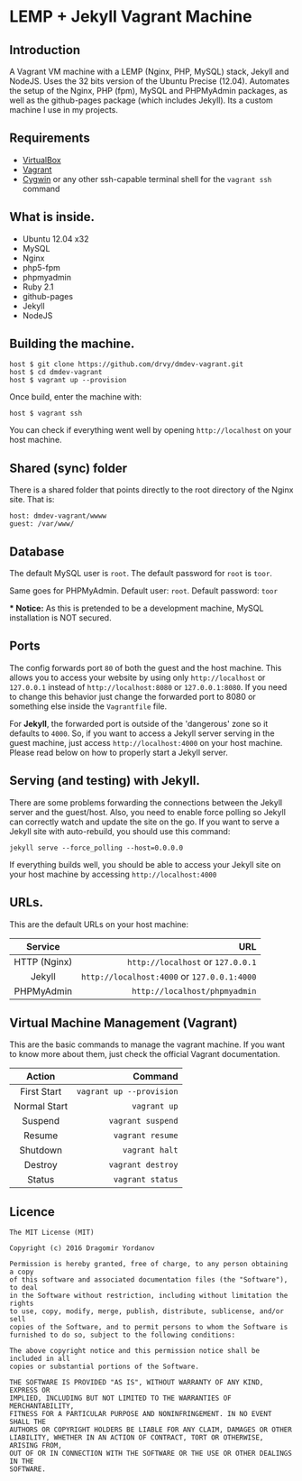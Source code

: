 # LEMP + Jekyll Vagrant Machine

## Introduction
A Vagrant VM machine with a LEMP (Nginx, PHP, MySQL) stack, Jekyll and NodeJS. 
Uses the 32 bits version of the Ubuntu Precise (12.04). Automates the setup of 
the Nginx, PHP (fpm), MySQL and PHPMyAdmin packages, as well as the 
github-pages package (which includes Jekyll). Its a custom machine I use in my 
projects.

## Requirements
* [VirtualBox](https://www.virtualbox.org)
* [Vagrant](http://vagrantup.com)
* [Cygwin](https://www.cygwin.com/) or any other ssh-capable terminal shell for 
the `vagrant ssh` command

## What is inside.
* Ubuntu 12.04 x32
* MySQL
* Nginx
* php5-fpm
* phpmyadmin
* Ruby 2.1
* github-pages
* Jekyll
* NodeJS

## Building the machine.
    host $ git clone https://github.com/drvy/dmdev-vagrant.git
    host $ cd dmdev-vagrant
    host $ vagrant up --provision
    
Once build, enter the machine with:

    host $ vagrant ssh
    
You can check if everything went well by opening `http://localhost` on your 
host machine.

## Shared (sync) folder
There is a shared folder that points directly to the root directory of the 
Nginx site. That is:

    host: dmdev-vagrant/wwww
    guest: /var/www/

## Database
The default MySQL user is `root`. The default password for `root` is `toor`.

Same goes for PHPMyAdmin. Default user: `root`. Default password: `toor`

__* Notice:__ As this is pretended to be a development machine, MySQL 
installation is NOT secured.

## Ports
The config forwards port `80` of both the guest and the host machine. This 
allows you to access your website by using only `http://localhost` or 
`127.0.0.1` instead of `http://localhost:8080` or `127.0.0.1:8080`. If you need 
to change this behavior just change the forwarded port to 8080 or something 
else inside the `Vagrantfile` file.

For __Jekyll__, the forwarded port is outside of the 'dangerous' zone so it 
defaults to `4000`. So, if you want to access a Jekyll server serving in the 
guest machine, just access `http://localhost:4000` on your host machine. 
Please read below on how to properly start a Jekyll server.


## Serving (and testing) with Jekyll.
There are some problems forwarding the connections between the Jekyll server 
and the guest/host. Also, you need to enable force polling so Jekyll can 
correctly watch and update the site on the go. If you want to serve a Jekyll 
site with auto-rebuild, you should use this command:

    jekyll serve --force_polling --host=0.0.0.0

If everything builds well, you should be able to access your Jekyll site on 
your host machine by accessing `http://localhost:4000`


## URLs.
This are the default URLs on your host machine:

|   Service    |                                         URL |
|:------------:|--------------------------------------------:|
| HTTP (Nginx) | `http://localhost` or `127.0.0.1`           |
| Jekyll       | `http://localhost:4000` or `127.0.0.1:4000` |
| PHPMyAdmin   | `http://localhost/phpmyadmin`               |


## Virtual Machine Management (Vagrant)
This are the basic commands to manage the vagrant machine. If you want to know 
more about them, just check the official Vagrant documentation.

|    Action    |                                     Command |
|:------------:|--------------------------------------------:|
| First Start  | `vagrant up --provision`                    |
| Normal Start | `vagrant up`                                |
| Suspend      | `vagrant suspend`                           |
| Resume       | `vagrant resume`                            |
| Shutdown     | `vagrant halt`                              |
| Destroy      | `vagrant destroy`                           |
| Status       | `vagrant status`                            |


## Licence
    The MIT License (MIT)
    
    Copyright (c) 2016 Dragomir Yordanov
    
    Permission is hereby granted, free of charge, to any person obtaining a copy
    of this software and associated documentation files (the "Software"), to deal
    in the Software without restriction, including without limitation the rights
    to use, copy, modify, merge, publish, distribute, sublicense, and/or sell
    copies of the Software, and to permit persons to whom the Software is
    furnished to do so, subject to the following conditions:
    
    The above copyright notice and this permission notice shall be included in all
    copies or substantial portions of the Software.
    
    THE SOFTWARE IS PROVIDED "AS IS", WITHOUT WARRANTY OF ANY KIND, EXPRESS OR
    IMPLIED, INCLUDING BUT NOT LIMITED TO THE WARRANTIES OF MERCHANTABILITY,
    FITNESS FOR A PARTICULAR PURPOSE AND NONINFRINGEMENT. IN NO EVENT SHALL THE
    AUTHORS OR COPYRIGHT HOLDERS BE LIABLE FOR ANY CLAIM, DAMAGES OR OTHER
    LIABILITY, WHETHER IN AN ACTION OF CONTRACT, TORT OR OTHERWISE, ARISING FROM,
    OUT OF OR IN CONNECTION WITH THE SOFTWARE OR THE USE OR OTHER DEALINGS IN THE
    SOFTWARE.